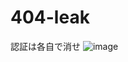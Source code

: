 # 404-leak
認証は各自で消せ
![image](https://github.com/user-attachments/assets/da90740c-8dd2-43bd-bc55-b17d872da899)
